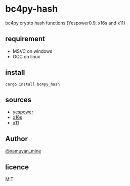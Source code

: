 bc4py-hash
====
bc4py crypto hash functions (Yespower0.9, x16s and x11)

requirement
----
* MSVC on windows
* GCC on linux

install
----
```commandline
cargo install bc4py_hash
```

sources
----
* [yespower](https://github.com/namuyan/yespower-python)
* [x16s](https://pypi.org/project/shield-x16s-hash/)
* [x11](https://pypi.org/project/x11_hash)

Author
----
[@namuyan_mine](https://twitter.com/namuyan_mine)

licence
----
MIT
